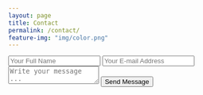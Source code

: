 ```yaml
---
layout: page
title: Contact
permalink: /contact/
feature-img: "img/color.png"
---
```



<!-- #1 -->
<form action="https://getsimpleform.com/messages?form_api_token=44347f5065f26d30db8f9d6d0a1c5fae" method="post">
  <!-- the redirect_to is optional, the form will redirect to the referrer on submission -->
  <!-- #2 -->
  <input type='hidden' name='redirect_to' value='https://marshallcolin71.github.io/thank-you/' />
  <input type='text' name='name' placeholder='Your Full Name' />
  <input type='email' name='email' placeholder='Your E-mail Address' />
  <textarea name='message' placeholder='Write your message ...'></textarea>
  <input type='submit' value='Send Message' />
</form>
